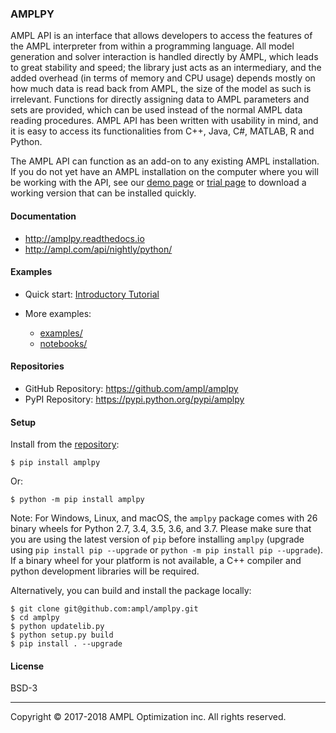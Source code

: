 ### AMPLPY

AMPL API is an interface that allows developers to access the features of the
AMPL interpreter from within a programming language. All model generation and
solver interaction is handled directly by AMPL, which leads to great stability
and speed; the library just acts as an intermediary, and the added overhead
(in terms of memory and CPU usage) depends mostly on how much data is read
back from AMPL, the size of the model as such is irrelevant. Functions for
directly assigning data to AMPL parameters and sets are provided, which can
be used instead of the normal AMPL data reading procedures.  AMPL API has been
written with usability in mind, and it is easy to access its functionalities
from C++, Java, C#, MATLAB, R and Python.

The AMPL API can function as an add-on to any existing AMPL installation. If
you do not yet have an AMPL installation on the computer where you will be
working with the API, see our
[demo page](http://ampl.com/try-ampl/download-a-free-demo/)
or
[trial page](http://ampl.com/try-ampl/request-a-full-trial/)
to download a working version that can be installed quickly.

#### Documentation

- http://amplpy.readthedocs.io
- http://ampl.com/api/nightly/python/

#### Examples

- Quick start: [Introductory Tutorial](notebooks/quickstart.ipynb)

- More examples:
  - [examples/](examples/)
  - [notebooks/](notebooks/)

#### Repositories

- GitHub Repository: https://github.com/ampl/amplpy
- PyPI Repository: https://pypi.python.org/pypi/amplpy

#### Setup

Install from the [repository](https://pypi.python.org/pypi/amplpy):
```
$ pip install amplpy
```
Or:
```
$ python -m pip install amplpy
```

Note: For Windows, Linux, and macOS, the `amplpy` package comes with 26 binary wheels for Python 2.7, 3.4, 3.5, 3.6, and 3.7. Please make sure that you are using the latest version of `pip` before installing `amplpy` (upgrade using `pip install pip --upgrade` or `python -m pip install pip --upgrade`). If a binary wheel for your platform is not available, a C++ compiler and python development libraries will be required.

Alternatively, you can build and install the package locally:
```
$ git clone git@github.com:ampl/amplpy.git
$ cd amplpy
$ python updatelib.py
$ python setup.py build
$ pip install . --upgrade
```

#### License

BSD-3

***
Copyright © 2017-2018 AMPL Optimization inc. All rights reserved.
